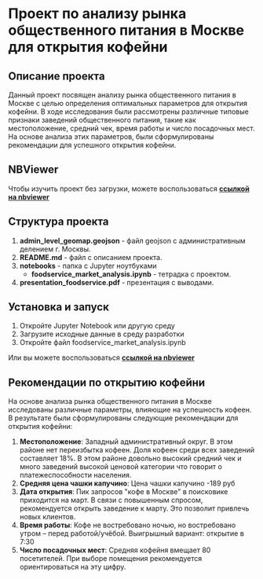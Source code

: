 # Проект по анализу рынка общественного питания в Москве для открытия кофейни
## Описание проекта
Данный проект посвящен анализу рынка общественного питания в Москве с целью определения оптимальных параметров для открытия кофейни. В ходе исследования были рассмотрены различные типовые признаки заведений общественного питания, такие как местоположение, средний чек, время работы и число посадочных мест. На основе анализа этих параметров, были сформулированы рекомендации для успешного открытия кофейни.
## NBViewer
Чтобы изучить проект без загрузки, можете воспользоваться [**ссылкой на nbviewer** ](https://nbviewer.org/urls/drive.google.com/uc/%3Fexport%3Ddownload%26confirm%3Dno_antivirus%26id%3D1xcgPjnRiz3J3xCI60SALhoblFMHHlr5I)
## Структура проекта
1. **admin_level_geomap.geojson** - файл geojson с административным делением г. Москвы.
2. **README.md** - файл с описанием проекта.
3. **notebooks** - папка с Jupyter ноутбуками
   - **foodservice_market_analysis.ipynb** - тетрадка с проектом.
4. **presentation_foodservice.pdf** - презентация с выводами.
## Установка и запуск
1. Откройте Jupyter Notebook или другую среду
2. Загрузите исходные данные в среду разработки
3. Откройте файл foodservice_market_analysis.ipynb

Или вы можете воспользоваться [**ссылкой на nbviewer** ](https://nbviewer.org/urls/drive.google.com/uc/%3Fexport%3Ddownload%26confirm%3Dno_antivirus%26id%3D1xcgPjnRiz3J3xCI60SALhoblFMHHlr5I)
## Рекомендации по открытию кофейни
На основе анализа рынка общественного питания в Москве исследованы различные параметры, влияющие на успешность кофеен. В результате были сформулированы следующие рекомендации для открытия кофейни:
1. **Местоположение**: Западный административный округ. В этом районе нет переизбытка кофеен. Доля кофеен среди всех заведений составляет 18%. В этом районе довольно высокий средний чек и много заведений высокой ценовой категории что говорит о платежеспособности населения. 
2. **Средняя цена чашки капучино**: Цена чашки капучино -189 руб 
3. **Дата открытия**: Пик запросов "кофе в Москве" в поисковике приходится на март. В связи с повышенным спросом, рекомендуется открыть заведение к марту. Это позволит привлечь новых клиентов. 
4. **Время работы**: Кофе не востребовано ночью, но востребовано утром – перед работой/учёбой. Выигрышный вариант: открытие в 7:30
5. **Число посадочных мест**: Средняя кофейня вмещает 80 посетителей. При выборе помещения рекомендуется ориентироваться на эту цифру.
